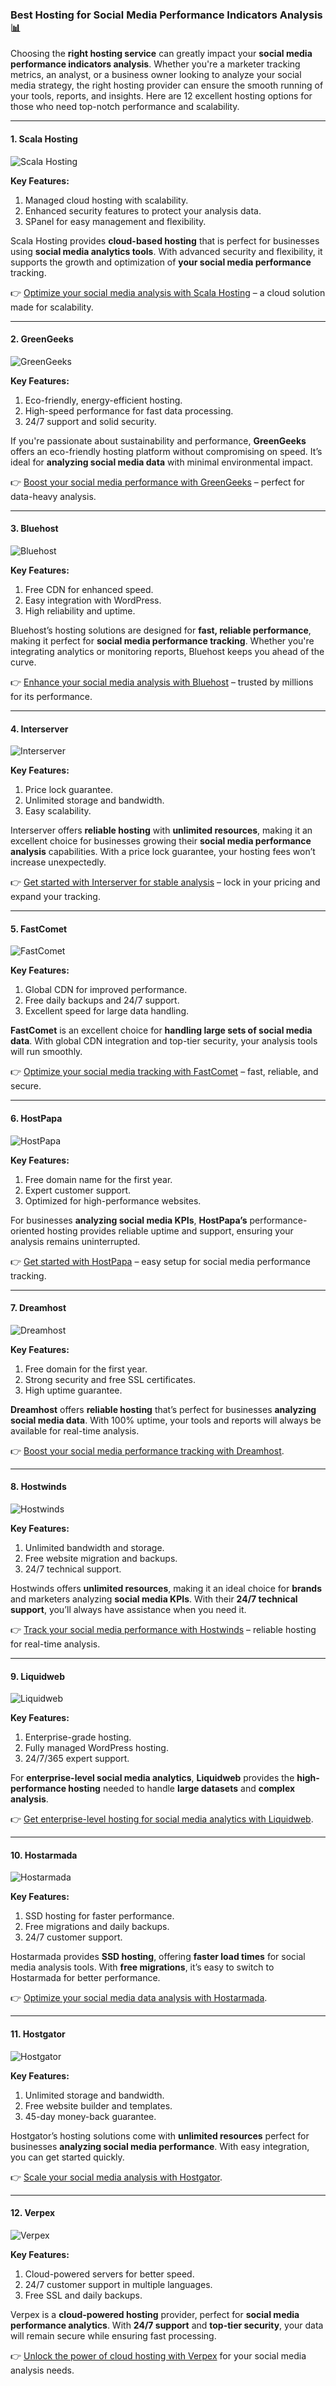 ### Best Hosting for Social Media Performance Indicators Analysis 📊

Choosing the **right hosting service** can greatly impact your **social media performance indicators analysis**. Whether you're a marketer tracking metrics, an analyst, or a business owner looking to analyze your social media strategy, the right hosting provider can ensure the smooth running of your tools, reports, and insights. Here are 12 excellent hosting options for those who need top-notch performance and scalability.

---

#### 1. Scala Hosting
![Scala Hosting](https://i.imgur.com/uJ5JIK3.png "Scala Web Hosting")

**Key Features:**
1. Managed cloud hosting with scalability.
2. Enhanced security features to protect your analysis data.
3. SPanel for easy management and flexibility.

Scala Hosting provides **cloud-based hosting** that is perfect for businesses using **social media analytics tools**. With advanced security and flexibility, it supports the growth and optimization of **your social media performance** tracking.

👉 [Optimize your social media analysis with Scala Hosting](https://snipitx.com/scala-jy) – a cloud solution made for scalability.

---

#### 2. GreenGeeks
![GreenGeeks](https://i.imgur.com/eEwuntu.jpg "GreenGeeks Hosting")

**Key Features:**
1. Eco-friendly, energy-efficient hosting.
2. High-speed performance for fast data processing.
3. 24/7 support and solid security.

If you're passionate about sustainability and performance, **GreenGeeks** offers an eco-friendly hosting platform without compromising on speed. It’s ideal for **analyzing social media data** with minimal environmental impact.

👉 [Boost your social media performance with GreenGeeks](https://snipitx.com/greengeeks-jy) – perfect for data-heavy analysis.

---

#### 3. Bluehost
![Bluehost](https://i.imgur.com/PasFF9E.jpeg "Bluehost Hosting")

**Key Features:**
1. Free CDN for enhanced speed.
2. Easy integration with WordPress.
3. High reliability and uptime.

Bluehost’s hosting solutions are designed for **fast, reliable performance**, making it perfect for **social media performance tracking**. Whether you're integrating analytics or monitoring reports, Bluehost keeps you ahead of the curve.

👉 [Enhance your social media analysis with Bluehost](https://snipitx.com/bluehost-jy) – trusted by millions for its performance.

---

#### 4. Interserver
![Interserver](https://i.imgur.com/OM5dOEW.jpeg "Interserver Hosting")

**Key Features:**
1. Price lock guarantee.
2. Unlimited storage and bandwidth.
3. Easy scalability.

Interserver offers **reliable hosting** with **unlimited resources**, making it an excellent choice for businesses growing their **social media performance analysis** capabilities. With a price lock guarantee, your hosting fees won’t increase unexpectedly.

👉 [Get started with Interserver for stable analysis](https://snipitx.com/interserver-jy) – lock in your pricing and expand your tracking.

---

#### 5. FastComet
![FastComet](https://i.imgur.com/7qgXuWp.png "FastComet Hosting")

**Key Features:**
1. Global CDN for improved performance.
2. Free daily backups and 24/7 support.
3. Excellent speed for large data handling.

**FastComet** is an excellent choice for **handling large sets of social media data**. With global CDN integration and top-tier security, your analysis tools will run smoothly.

👉 [Optimize your social media tracking with FastComet](https://snipitx.com/fastcomet-jy) – fast, reliable, and secure.

---

#### 6. HostPapa
![HostPapa](https://i.imgur.com/ouDTkvl.jpeg "HostPapa Hosting")

**Key Features:**
1. Free domain name for the first year.
2. Expert customer support.
3. Optimized for high-performance websites.

For businesses **analyzing social media KPIs**, **HostPapa’s** performance-oriented hosting provides reliable uptime and support, ensuring your analysis remains uninterrupted.

👉 [Get started with HostPapa](https://snipitx.com/hostpapa-jy) – easy setup for social media performance tracking.

---

#### 7. Dreamhost
![Dreamhost](https://i.imgur.com/rXIg8ip.jpeg "Dreamhost Hosting")

**Key Features:**
1. Free domain for the first year.
2. Strong security and free SSL certificates.
3. High uptime guarantee.

**Dreamhost** offers **reliable hosting** that’s perfect for businesses **analyzing social media data**. With 100% uptime, your tools and reports will always be available for real-time analysis.

👉 [Boost your social media performance tracking with Dreamhost](https://snipitx.com/dreamhost-jy).

---

#### 8. Hostwinds
![Hostwinds](https://i.imgur.com/53aSNXx.jpeg "Hostwinds Hosting")

**Key Features:**
1. Unlimited bandwidth and storage.
2. Free website migration and backups.
3. 24/7 technical support.

Hostwinds offers **unlimited resources**, making it an ideal choice for **brands** and marketers analyzing **social media KPIs**. With their **24/7 technical support**, you’ll always have assistance when you need it.

👉 [Track your social media performance with Hostwinds](https://snipitx.com/hostwinds-jy) – reliable hosting for real-time analysis.

---

#### 9. Liquidweb
![Liquidweb](https://i.imgur.com/4IvT9SC.jpeg "Liquidweb Hosting")

**Key Features:**
1. Enterprise-grade hosting.
2. Fully managed WordPress hosting.
3. 24/7/365 expert support.

For **enterprise-level social media analytics**, **Liquidweb** provides the **high-performance hosting** needed to handle **large datasets** and **complex analysis**.

👉 [Get enterprise-level hosting for social media analytics with Liquidweb](https://snipitx.com/liquidweb-jy).

---

#### 10. Hostarmada
![Hostarmada](https://i.imgur.com/KFbdf3o.jpeg "Hostarmada Hosting")

**Key Features:**
1. SSD hosting for faster performance.
2. Free migrations and daily backups.
3. 24/7 customer support.

Hostarmada provides **SSD hosting**, offering **faster load times** for social media analysis tools. With **free migrations**, it’s easy to switch to Hostarmada for better performance.

👉 [Optimize your social media data analysis with Hostarmada](https://snipitx.com/hostarmada-jy).

---

#### 11. Hostgator
![Hostgator](https://i.imgur.com/BcVkH57.jpeg "Hostgator Hosting")

**Key Features:**
1. Unlimited storage and bandwidth.
2. Free website builder and templates.
3. 45-day money-back guarantee.

Hostgator’s hosting solutions come with **unlimited resources** perfect for businesses **analyzing social media performance**. With easy integration, you can get started quickly.

👉 [Scale your social media analysis with Hostgator](https://snipitx.com/hostgator-jy).

---

#### 12. Verpex
![Verpex](https://i.imgur.com/6x5LhiS.jpeg "Verpex Hosting")

**Key Features:**
1. Cloud-powered servers for better speed.
2. 24/7 customer support in multiple languages.
3. Free SSL and daily backups.

Verpex is a **cloud-powered hosting** provider, perfect for **social media performance analytics**. With **24/7 support** and **top-tier security**, your data will remain secure while ensuring fast processing.

👉 [Unlock the power of cloud hosting with Verpex](https://snipitx.com/verpex-jy) for your social media analysis needs.

